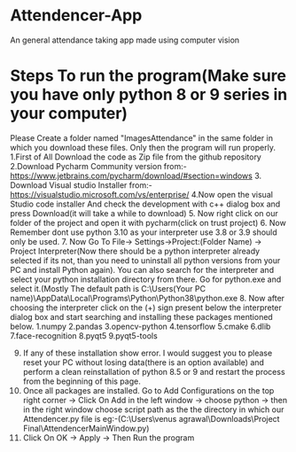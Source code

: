 # Attendencer-App
An general attendance taking app made using computer vision
# Steps To run the program(Make sure you have only python 8 or 9 series in your computer)
Please Create a folder named "ImagesAttendance" in the same folder in which you download these files. Only then the program will run properly.
1.First of All Download the code as Zip file from the github repository
2.Download Pycharm Community version from:-https://www.jetbrains.com/pycharm/download/#section=windows
3. Download Visual studio Installer from:- https://visualstudio.microsoft.com/vs/enterprise/
4.Now open the visual Studio code installer And check the development with c++ dialog box and press Download(it will take a while to download)
5. Now right click on our folder of the project and open it with pycharm(click on trust project)
6. Now Remember dont use python 3.10 as your interpreter use 3.8 or 3.9 should only be used.
7. Now Go To File-> Settings->Project:(Folder Name) -> Project Interpreter(Now there should be a python interpreter already selected if its not, than you need to uninstall all python versions from your PC and install Python again).
   You can also search for the interpreter and select your python installation directory from there. Go for python.exe and select it.(Mostly The default path is C:\Users\(Your PC name)\AppData\Local\Programs\Python\Python38\python.exe
8. Now after choosing the interpreter click on the (+) sign present below the interpreter dialog box and start searching and installing these packages mentioned below.
   1.numpy
   2.pandas
   3.opencv-python
   4.tensorflow
   5.cmake
   6.dlib
   7.face-recognition
   8.pyqt5
   9.pyqt5-tools

9. If any of these installation show error. I would suggest you to please reset your PC without losing data(there is an option available) and perform a clean reinstallation of python 8.5 or 9 and restart the process from the beginning of this page.
10. Once all packages are installed. Go to Add Configurations on the top right corner -> Click On Add in the left window -> choose python -> then in the right window choose script path as the the directory in which our Attendencer.py file is eg:-(C:\Users\venus agrawal\Downloads\Project Final\AttendencerMainWindow.py)
11. Click On OK -> Apply -> Then Run the program
